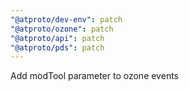 ```yaml
---
"@atproto/dev-env": patch
"@atproto/ozone": patch
"@atproto/api": patch
"@atproto/pds": patch
---
```


Add modTool parameter to ozone events
